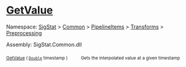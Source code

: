 # [GetValue](./IInterpolation-100663760.md)

Namespace: [SigStat]() > [Common](./../../../../README.md) > [PipelineItems]() > [Transforms]() > [Preprocessing](./../README.md)

Assembly: SigStat.Common.dll

<sub>[GetValue](./IInterpolation-100663760.md) ( [`Double`](https://docs.microsoft.com/en-us/dotnet/api/System.Double) timestamp )</sub>&nbsp;&nbsp;&nbsp;&nbsp;&nbsp;&nbsp;&nbsp;&nbsp;&nbsp;<sub>Gets the interpolated value at a given timestamp</sub>

